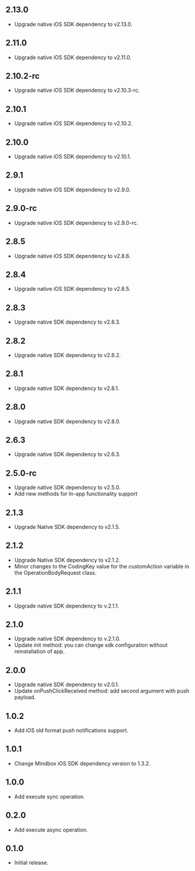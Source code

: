 ## 2.13.0

* Upgrade native iOS SDK dependency to v2.13.0.

## 2.11.0

* Upgrade native iOS SDK dependency to v2.11.0.

## 2.10.2-rc

* Upgrade native iOS SDK dependency to v2.10.3-rc.

## 2.10.1

* Upgrade native iOS SDK dependency to v2.10.2.

## 2.10.0

* Upgrade native iOS SDK dependency to v2.10.1.

## 2.9.1

* Upgrade native iOS SDK dependency to v2.9.0.

## 2.9.0-rc

* Upgrade native iOS SDK dependency to v2.9.0-rc.

## 2.8.5

* Upgrade native iOS SDK dependency to v2.8.6.

## 2.8.4

* Upgrade native iOS SDK dependency to v2.8.5.

## 2.8.3

* Upgrade native SDK dependency to v2.8.3.

## 2.8.2

* Upgrade native SDK dependency to v2.8.2.

## 2.8.1

* Upgrade native SDK dependency to v2.8.1.

## 2.8.0

* Upgrade native SDK dependency to v2.8.0.

## 2.6.3

* Upgrade native SDK dependency to v2.6.3.

## 2.5.0-rc

* Upgrade native SDK dependency to v2.5.0.
* Add new methods for In-app functionality support

## 2.1.3
* Upgrade Native SDK dependency to v2.1.5.

## 2.1.2

* Upgrade Native SDK dependency to v2.1.2.
* Minor changes to the CodingKey value for the customAction variable in the OperationBodyRequest class.

## 2.1.1

* Upgrade native SDK dependency to v.2.1.1.

## 2.1.0

* Upgrade native SDK dependency to v.2.1.0.
* Update init method: you can change sdk configuration without reinstallation of app.

## 2.0.0

* Upgrade native SDK dependency to v2.0.1.
* Update onPushClickReceived method: add second argument with push payload.

## 1.0.2

* Add iOS old format push notifications support.

## 1.0.1

* Change Mindbox iOS SDK dependency version to 1.3.2.

## 1.0.0

* Add execute sync operation.

## 0.2.0

* Add execute async operation.

## 0.1.0

* Initial release.
